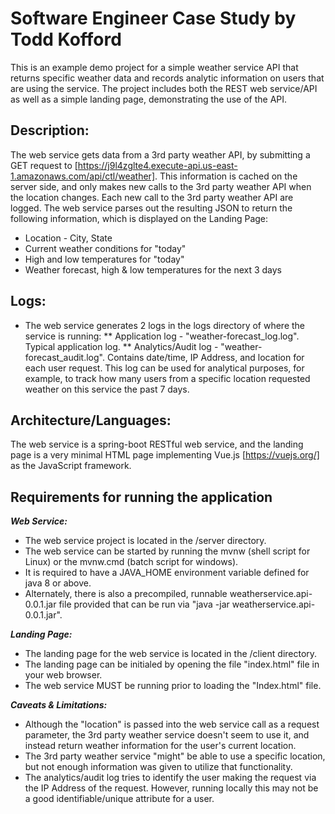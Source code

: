 # Software Engineer Case Study by Todd Kofford

This is an example demo project for a simple weather service API that returns specific weather data and records analytic information on users that are using the service. The project includes both the REST web service/API as well as a simple landing page, demonstrating the use of the API.

## Description:
The web service gets data from a 3rd party weather API, by submitting a GET request to [https://j9l4zglte4.execute-api.us-east-1.amazonaws.com/api/ctl/weather]. This information is cached on the server side, and only makes new calls to the 3rd party weather API when the location changes. Each new call to the 3rd party weather API are logged. The web service parses out the resulting JSON to return the following information, which is displayed on the Landing Page:
* Location - City, State
* Current weather conditions for "today"
* High and low temperatures for "today"
* Weather forecast, high & low temperatures for the next 3 days

## Logs:
* The web service generates 2 logs in the <root>logs directory of where the service is running:
** Application log - "weather-forecast_log.log". Typical application log.
** Analytics/Audit log - "weather-forecast_audit.log". Contains date/time, IP Address, and location for each user request. This log can be used for analytical purposes, for example, to track how many users from a specific location requested weather on this service the past 7 days.

## Architecture/Languages:
The web service is a spring-boot RESTful web service, and the landing page is a very minimal HTML page implementing Vue.js [https://vuejs.org/] as the JavaScript framework.

## Requirements for running the application
**_Web Service:_**
* The web service project is located in the <project root>/server directory.
* The web service can be started by running the mvnw (shell script for Linux) or the mvnw.cmd (batch script for windows).
* It is required to have a JAVA_HOME environment variable defined for java 8 or above.
* Alternately, there is also a precompiled, runnable weatherservice.api-0.0.1.jar file provided that can be run via "java -jar weatherservice.api-0.0.1.jar".

**_Landing Page:_**
* The landing page for the web service is located in the <project root>/client directory.
* The landing page can be initialed by opening the file "index.html" file in your web browser.
* The web service MUST be running prior to loading the "Index.html" file.

**_Caveats & Limitations:_**
* Although the "location" is passed into the web service call as a request parameter, the 3rd party weather service doesn't seem to use it, and instead return weather information for the user's current location.
* The 3rd party weather service "might" be able to use a specific location, but not enough information was given to utilize that functionality.
* The analytics/audit log tries to identify the user making the request via the IP Address of the request. However, running locally this may not be a good identifiable/unique attribute for a user.
